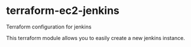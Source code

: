 # terraform-ec2-jenkins
Terraform configuration for jenkins

This terraform module allows you to easily create a new jenkins instance.
